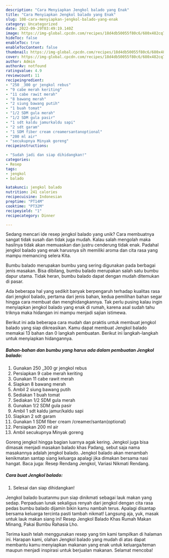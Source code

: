 ```yaml
---
description: "Cara Menyiapkan Jengkol balado yang Enak"
title: "Cara Menyiapkan Jengkol balado yang Enak"
slug: 108-cara-menyiapkan-jengkol-balado-yang-enak
category: Uncategorized
date: 2022-09-29T03:49:19.140Z
image: https://img-global.cpcdn.com/recipes/18d4db50055f80c6/680x482cq70/jengkol-balado-foto-resep-utama.jpg
hideToc: false
enableToc: true
enableTocContent: false
thumbnail: https://img-global.cpcdn.com/recipes/18d4db50055f80c6/680x482cq70/jengkol-balado-foto-resep-utama.jpg
cover: https://img-global.cpcdn.com/recipes/18d4db50055f80c6/680x482cq70/jengkol-balado-foto-resep-utama.jpg
author: Admin
authorAv: notfound
ratingvalue: 4.9
reviewcount: 11
recipeingredient:
- "250 _300 gr jengkol rebus"
- "9 cabe merah keriting"
- "11 cabe rawit merah"
- "8 bawang merah"
- "2 siung bawang putih"
- "1 buah tomat"
- "1/2 SDM gula merah"
- "1/2 SDM gula pasir"
- "1 sdt kaldu jamurkaldu sapi"
- "2 sdt garam"
- "1 SDM fiber cream creamersantanoptional"
- "200 ml air"
- "secukupnya Minyak goreng"
recipeinstructions:

- "Sudah jadi dan siap dihidangkan!"
categories:
- Resep
tags:
- jengkol
- balado

katakunci: jengkol balado 
nutrition: 241 calories
recipecuisine: Indonesian
preptime: "PT14M"
cooktime: "PT32M"
recipeyield: "1"
recipecategory: Dinner

---
```





Sedang mencari ide resep jengkol balado yang unik? Cara membuatnya sangat tidak susah dan tidak juga mudah. Kalau salah mengolah maka hasilnya tidak akan memuaskan dan justru cenderung tidak enak. Padahal jengkol balado yang enak harusnya sih memiliki aroma dan cita rasa yang mampu memancing selera Kita.





Bumbu balado merupakan bumbu yang sering digunakan pada berbagai jenis masakan. Bisa dibilang, bumbu balado merupakan salah satu bumbu dapur utama. Tidak heran, bumbu balado dapat dengan mudah ditemukan di pasar.

Ada beberapa hal yang sedikit banyak berpengaruh terhadap kualitas rasa dari jengkol balado, pertama dari jenis bahan, kedua pemilihan bahan segar hingga cara membuat dan menghidangkannya. Tak perlu pusing kalau ingin menyiapkan jengkol balado yang enak di rumah, karena asal sudah tahu triknya maka hidangan ini mampu menjadi sajian istimewa.






Berikut ini ada beberapa cara mudah dan praktis untuk membuat jengkol balado yang siap dikreasikan. Kamu dapat membuat Jengkol balado memakai 13 bahan dan 0 langkah pembuatan. Berikut ini langkah-langkah untuk menyiapkan hidangannya.

<!--inarticleads1-->

##### Bahan-bahan dan bumbu yang harus ada dalam pembuatan Jengkol balado:

1. Gunakan 250 _300 gr jengkol rebus
1. Persiapkan 9 cabe merah keriting
1. Gunakan 11 cabe rawit merah
1. Siapkan 8 bawang merah
1. Ambil 2 siung bawang putih
1. Sediakan 1 buah tomat
1. Sediakan 1/2 SDM gula merah
1. Gunakan 1/2 SDM gula pasir
1. Ambil 1 sdt kaldu jamur/kaldu sapi
1. Siapkan 2 sdt garam
1. Gunakan 1 SDM fiber cream /creamer/santan(optional)
1. Persiapkan 200 ml air
1. Ambil secukupnya Minyak goreng


Goreng jengkol hingga bagian luarnya agak kering. Jengkol juga bisa dimasak menjadi masakan balado khas Padang, sebut saja nama masakannya adalah jengkol balado. Jengkol balado akan menambah kenikmatan santap siang keluarga apalagi jika dimakan bersama nasi hangat. Baca juga: Resep Rendang Jengkol, Variasi Nikmati Rendang. 

<!--inarticleads2-->

##### Cara buat Jengkol balado:


1. Selesai dan siap dihidangkan!

Jengkol balado buatanmu pun siap dinikmati sebagai lauk makan yang sedap. Perpaduan lunak sekaligus renyah dari jengkol dengan cita rasa pedas bumbu balado dijamin bikin kamu nambah terus. Apalagi disantap bersama keluarga tercinta pasti tambah nikmat! Langsung aja, yuk, masak untuk lauk makan siang ini! Resep Jengkol Balado Khas Rumah Makan Minang, Pakai Bumbu Rahasia Lho. 

Terima kasih telah menggunakan resep yang tim kami tampilkan di halaman ini. Harapan kami, olahan Jengkol balado yang mudah di atas dapat membantu kamu menyiapkan makanan yang enak untuk keluarga/teman maupun menjadi inspirasi untuk berjualan makanan. Selamat mencoba!
